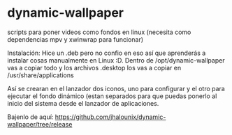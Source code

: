 # dynamic-wallpaper
scripts para poner videos como fondos en linux (necesita como dependencias mpv y xwinwrap para funcionar)

Instalación: Hice un .deb pero no confio en eso así que aprenderás a instalar cosas manualmente en Linux :D. Dentro de /opt/dynamic-wallpaper vas a copiar todo y los archivos .desktop los vas a copiar en /usr/share/applications

Así se crearan en el lanzador dos iconos, uno para configurar y el otro para ejecutar el fondo dinámico (estan separados para que puedas ponerlo al inicio del sistema desde el lanzador de aplicaciones.

Bajenlo de aquí: https://github.com/jhalounix/dynamic-wallpaper/tree/release
